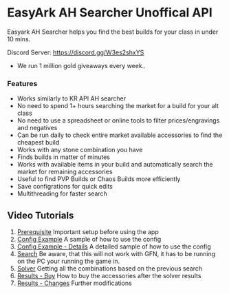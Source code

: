 # EasyArk AH Searcher Unoffical API

Easyark AH Searcher helps you find the best builds for your class in under 10 mins.

Discord Server: https://discord.gg/W3es2shxYS
- We run 1 million gold giveaways every week..

### Features
- Works similarly to KR API AH searcher
- No need to spend 1+ hours searching the market for a build for your alt class
- No need to use a spreadsheet or online tools to filter prices/engravings and negatives
- Can be run daily to check entire market available accessories to find the cheapest build
- Works with any stone combination you have
- Finds builds in matter of minutes
- Works with available items in your build and automatically search the market for remaining accessories
- Useful to find PVP Builds or Chaos Builds more efficiently
- Save configrations for quick edits
- Multithreading for faster search

## Video Tutorials
1. [Prerequisite](<https://youtu.be/FFTXZGpGP3o>) Important setup before using the app
2. [Config Example](<https://youtu.be/afSThBpEqKg>) A sample of how to use the config
3. [Config Example - Details](<https://youtu.be/mxMGKyBBA7Q>) A detailed sample of how to use the config
4. [Search](<https://youtu.be/3sdl3oie_8A>) Be aware, that this will not work with GFN, it has to be running on the PC your running the game in.
5. [Solver](<https://www.youtube.com/watch?v=cZd-wUPpeX0>) Getting all the combinations based on the previous search
6. [Results - Buy](<https://youtu.be/S_ZPsXl9uMw>) How to buy the accessories after the solver results
7. [Results - Changes](<https://youtu.be/Qe8V-pyfwCo>) Further modifications
